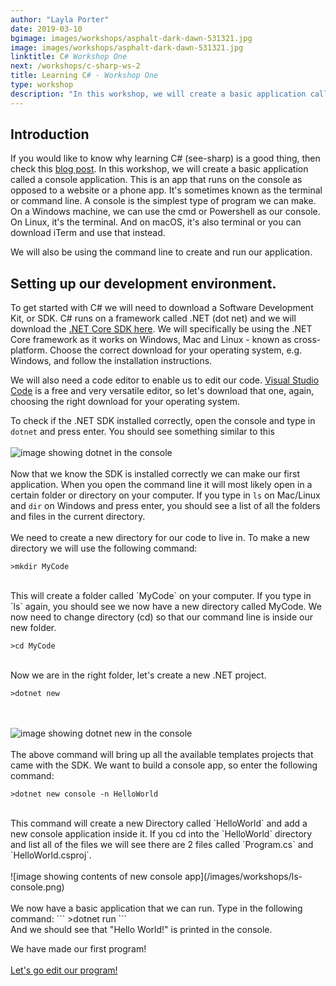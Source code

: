 ```yaml
---
author: "Layla Porter"
date: 2019-03-10
bgimage: images/workshops/asphalt-dark-dawn-531321.jpg
image: images/workshops/asphalt-dark-dawn-531321.jpg
linktitle: C# Workshop One
next: /workshops/c-sharp-ws-2
title: Learning C# - Workshop One
type: workshop
description: "In this workshop, we will create a basic application called a console application. This is an app that runs on the console, sometimes known as the terminal or command line."
---
```


## Introduction
If you would like to know why learning C# (see-sharp) is a good thing, then check this [blog post](http://www.bestprogramminglanguagefor.me/why-learn-c-sharp).
In this workshop, we will create a basic application called a console application. This is an app that runs on the console as opposed to a website or a phone app. It's sometimes known as the terminal or command line. A console is the simplest type of program we can make.
On a Windows machine, we can use the cmd or Powershell as our console.
On Linux, it's the terminal.
And on macOS, it's also terminal or you can download iTerm and use that instead.

We will also be using the command line to create and run our application.

## Setting up our development environment.

To get started with C# we will need to download a Software Development Kit, or SDK. C# runs on a framework called .NET (dot net) and we will download the [.NET Core SDK here](https://dotnet.microsoft.com/download). We will specifically be using the .NET Core framework as it works on Windows, Mac and Linux - known as cross-platform.
Choose the correct download for your operating system, e.g. Windows, and follow the installation instructions.

We will also need a code editor to enable us to edit our code.  [Visual Studio Code](https://code.visualstudio.com/download) is a free and very versatile editor, so let's download that one, again, choosing the right download for your operating system.

To check if the .NET SDK installed correctly, open the console and type in `dotnet` and press enter.
You should see something similar to this
<br/><br/>
![image showing dotnet in the console](/images/workshops/dotnet-check.png)
<br/><br/>
Now that we know the SDK is installed correctly we can make our first application.
When you open the command line it will most likely open in a certain folder or directory on your computer.
If you type in `ls` on Mac/Linux and `dir` on Windows and press enter, you should see a list of all the folders and files in the current directory.
<br/><br/>
We need to create a new directory for our code to live in.
To make a new directory we will use the following command:

```
>mkdir MyCode
```
</br>
This will create a folder called `MyCode` on your computer.
If you type in `ls` again, you should see we now have a new directory called MyCode.
We now need to change directory (cd) so that our command line is inside our new folder.

```
>cd MyCode
```
</br>
Now we are in the right folder, let's create a new .NET project.

```
>dotnet new
```
<br/><br/>
![image showing dotnet new in the console](/images/workshops/dotnet-new.png)
<br/><br/>
The above command will bring up all the available templates projects that came with the SDK.  We want to build a console app, so enter the following command:
</br>
```
>dotnet new console -n HelloWorld
```
</br>
This command will create a new Directory called `HelloWorld` and add a new console application inside it.
If you cd into the `HelloWorld` directory and list all of the files we will see there are 2 files called `Program.cs` and `HelloWorld.csproj`.
<br/><br/>
![image showing contents of new console app](/images/workshops/ls-console.png)
<br/><br/>
We now have a basic application that we can run.
Type in the following command:
```
>dotnet run
```
</br>
And we should see that "Hello World!" is printed in the console.

We have made our first program!
</br></br>
[Let's go edit our program!](/workshops/c-sharp-ws-2)